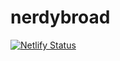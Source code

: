 # nerdybroad

[![Netlify Status](https://api.netlify.com/api/v1/badges/87a50107-03a0-4b7b-b8cf-6c2d0ba79adb/deploy-status)](https://app.netlify.com/sites/broadstack/deploys)
